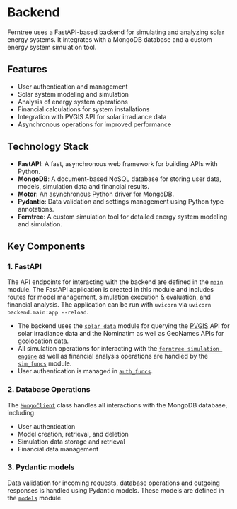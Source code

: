 # Backend

Ferntree uses a FastAPI-based backend for simulating and analyzing solar energy systems. It integrates with a MongoDB database and a custom energy system simulation tool.

## Features

- User authentication and management
- Solar system modeling and simulation
- Analysis of energy system operations
- Financial calculations for system installations
- Integration with PVGIS API for solar irradiance data
- Asynchronous operations for improved performance

## Technology Stack

- **FastAPI**: A fast, asynchronous web framework for building APIs with Python.
- **MongoDB**: A document-based NoSQL database for storing user data, models, simulation data and financial results.
- **Motor**: An asynchronous Python driver for MongoDB.
- **Pydantic**: Data validation and settings management using Python type annotations.
- **Ferntree**: A custom simulation tool for detailed energy system modeling and simulation.

## Key Components

### 1. FastAPI

The API endpoints for interacting with the backend are defined in the [`main`](./main.py) module. The FastAPI application is created in this module and includes routes for model management, simulation execution & evaluation, and financial analysis. The application can be run with `uvicorn` via `uvicorn backend.main:app --reload`.

- The backend uses the [`solar_data`](./solar_data/) module for querying the [PVGIS](https://re.jrc.ec.europa.eu/pvg_tools/en/) API for solar irradiance data and the Nominatim as well as GeoNames APIs for geolocation data.
- All simulation operations for interacting with the [`ferntree simulation engine`](../sim/ferntree/) as well as financial analysis operations are handled by the [`sim_funcs`](./utils/sim_funcs.py/) module.
- User authentication is managed in [`auth_funcs`](./utils/auth_funcs.py).

### 2. Database Operations

The [`MongoClient`](./database/mongodb.py) class handles all interactions with the MongoDB database, including:
- User authentication
- Model creation, retrieval, and deletion
- Simulation data storage and retrieval
- Financial data management

### 3. Pydantic models

Data validation for incoming requests, database operations and outgoing responses is handled using Pydantic models. These models are defined in the [`models`](./database/models.py) module.
